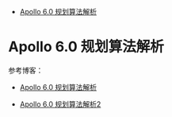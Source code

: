 <!--
 * @Description: 
 * @Autor: Zhiqi Feng
 * @E-mail: feng_1510@outlook.com
 * @Date: 2021-05-07 22:08:59
 * @LastEditors: Zhiqi Feng
 * @LastEditTime: 2021-05-07 22:11:13
-->
<!-- TOC -->

- [Apollo 6.0 规划算法解析](#apollo-60-规划算法解析)

<!-- /TOC -->

# Apollo 6.0 规划算法解析

参考博客：

- [Apollo 6.0 规划算法解析](https://zhuanlan.zhihu.com/p/266116528)

- [Apollo 6.0 规划算法解析2](https://zhuanlan.zhihu.com/p/338363971)
